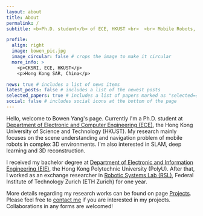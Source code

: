 ```yaml
---
layout: about
title: About
permalink: /
subtitle: <b>Ph.D. student</b> of ECE, HKUST <br>  <br> Mobile Robots, Navigation, Deep Learning

profile:
  align: right
  image: bowen_pic.jpg
  image_circular: false # crops the image to make it circular
  more_info: >
    <p>CKSRI, ECE, HKUST</p>
    <p>Hong Kong SAR, China</p>

news: true # includes a list of news items
latest_posts: false # includes a list of the newest posts
selected_papers: true # includes a list of papers marked as "selected={true}"
social: false # includes social icons at the bottom of the page
---
```


Hello, welcome to Bowen Yang's page. Currently I'm a Ph.D. student at [Department of Electronic and Computer Engineering (ECE)](https://ece.hkust.edu.hk/), the Hong Kong University of Science and Technology (HKUST). My research mainly focuses on the scene understanding and navigation problem of mobile robots in complex 3D environments. I'm also interested in SLAM, deep learning and 3D reconstruction.

I received my bachelor degree at [Department of Electronic and Information Engineering (EIE)](https://www.polyu.edu.hk/eee/), the Hong Kong Polytechnic University (PolyU). After that, I worked as an exchange researcher in [Robotic Systems Lab (RSL)](https://rsl.ethz.ch/), Federal Institute of Technology Zurich (ETH Zurich) for one year.

More details regarding my research works can be found on page <a href="projects">Projects</a>. Please feel free to <a href="mailto:byangar@connect.ust.hk">contact me</a> if you are interested in my projects. Collaborations in any forms are welcomed!

<!-- Write your biography here. Tell the world about yourself. Link to your favorite [subreddit](http://reddit.com). You can put a picture in, too. The code is already in, just name your picture `prof_pic.jpg` and put it in the `img/` folder.

Put your address / P.O. box / other info right below your picture. You can also disable any of these elements by editing `profile` property of the YAML header of your `_pages/about.md`. Edit `_bibliography/papers.bib` and Jekyll will render your [publications page](/al-folio/publications/) automatically.

Link to your social media connections, too. This theme is set up to use [Font Awesome icons](https://fontawesome.com/) and [Academicons](https://jpswalsh.github.io/academicons/), like the ones below. Add your Facebook, Twitter, LinkedIn, Google Scholar, or just disable all of them. -->
